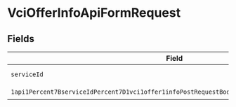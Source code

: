 # VciOfferInfoApiFormRequest


## Fields

| Field                                                                                                                                                                                                                   | Type                                                                                                                                                                                                                    | Required                                                                                                                                                                                                                | Description                                                                                                                                                                                                             |
| ----------------------------------------------------------------------------------------------------------------------------------------------------------------------------------------------------------------------- | ----------------------------------------------------------------------------------------------------------------------------------------------------------------------------------------------------------------------- | ----------------------------------------------------------------------------------------------------------------------------------------------------------------------------------------------------------------------- | ----------------------------------------------------------------------------------------------------------------------------------------------------------------------------------------------------------------------- |
| `serviceId`                                                                                                                                                                                                             | *String*                                                                                                                                                                                                                | :heavy_check_mark:                                                                                                                                                                                                      | A service ID.                                                                                                                                                                                                           |
| `1api1Percent7BserviceIdPercent7D1vci1offer1infoPostRequestBodyContentApplication1jsonSchema`                                                                                                                           | [1api1Percent7BserviceIdPercent7D1vci1offer1infoPostRequestBodyContentApplication1jsonSchema](../../models/components/Oneapi1Percent7BserviceIdPercent7D1vci1offer1infoPostRequestBodyContentApplication1jsonSchema.md) | :heavy_check_mark:                                                                                                                                                                                                      | N/A                                                                                                                                                                                                                     |